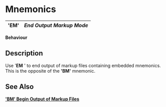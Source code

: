 # Mnemonics

**'EM'** |  **_End Output Markup Mode_**  
---|---  
  
**Behaviour**

##  Description

Use '**EM** ' to end output of markup files containing embedded mnemonics. This is the opposite of the **'BM'** mnemonic.

## See Also

**['BM' Begin Output of Markup Files](bm.md)**
